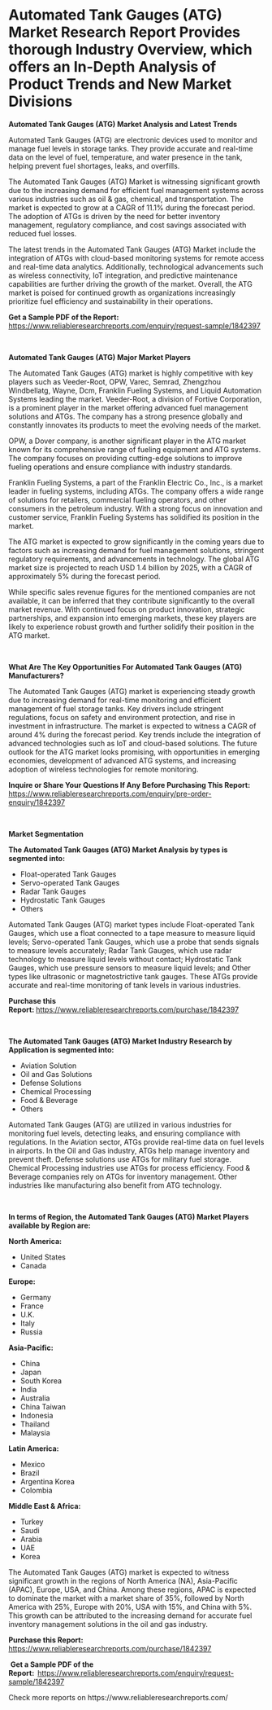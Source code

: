 <p><h1>Automated Tank Gauges (ATG) Market Research Report Provides thorough Industry Overview, which offers an In-Depth Analysis of Product Trends and New Market Divisions</h1></p><p><strong>Automated Tank Gauges (ATG) Market Analysis and Latest Trends</strong></p>
<p><p>Automated Tank Gauges (ATG) are electronic devices used to monitor and manage fuel levels in storage tanks. They provide accurate and real-time data on the level of fuel, temperature, and water presence in the tank, helping prevent fuel shortages, leaks, and overfills.</p><p>The Automated Tank Gauges (ATG) Market is witnessing significant growth due to the increasing demand for efficient fuel management systems across various industries such as oil & gas, chemical, and transportation. The market is expected to grow at a CAGR of 11.1% during the forecast period. The adoption of ATGs is driven by the need for better inventory management, regulatory compliance, and cost savings associated with reduced fuel losses.</p><p>The latest trends in the Automated Tank Gauges (ATG) Market include the integration of ATGs with cloud-based monitoring systems for remote access and real-time data analytics. Additionally, technological advancements such as wireless connectivity, IoT integration, and predictive maintenance capabilities are further driving the growth of the market. Overall, the ATG market is poised for continued growth as organizations increasingly prioritize fuel efficiency and sustainability in their operations.</p></p>
<p><strong>Get a Sample PDF of the Report:&nbsp;</strong> <a href="https://www.reliableresearchreports.com/enquiry/request-sample/1842397">https://www.reliableresearchreports.com/enquiry/request-sample/1842397</a></p>
<p>&nbsp;</p>
<p><strong>Automated Tank Gauges (ATG) Major Market Players</strong></p>
<p><p>The Automated Tank Gauges (ATG) market is highly competitive with key players such as Veeder-Root, OPW, Varec, Semrad, Zhengzhou Windbellatg, Wayne, Dcm, Franklin Fueling Systems, and Liquid Automation Systems leading the market. Veeder-Root, a division of Fortive Corporation, is a prominent player in the market offering advanced fuel management solutions and ATGs. The company has a strong presence globally and constantly innovates its products to meet the evolving needs of the market.</p><p>OPW, a Dover company, is another significant player in the ATG market known for its comprehensive range of fueling equipment and ATG systems. The company focuses on providing cutting-edge solutions to improve fueling operations and ensure compliance with industry standards.</p><p>Franklin Fueling Systems, a part of the Franklin Electric Co., Inc., is a market leader in fueling systems, including ATGs. The company offers a wide range of solutions for retailers, commercial fueling operators, and other consumers in the petroleum industry. With a strong focus on innovation and customer service, Franklin Fueling Systems has solidified its position in the market.</p><p>The ATG market is expected to grow significantly in the coming years due to factors such as increasing demand for fuel management solutions, stringent regulatory requirements, and advancements in technology. The global ATG market size is projected to reach USD 1.4 billion by 2025, with a CAGR of approximately 5% during the forecast period.</p><p>While specific sales revenue figures for the mentioned companies are not available, it can be inferred that they contribute significantly to the overall market revenue. With continued focus on product innovation, strategic partnerships, and expansion into emerging markets, these key players are likely to experience robust growth and further solidify their position in the ATG market.</p></p>
<p>&nbsp;</p>
<p><strong>What Are The Key Opportunities For Automated Tank Gauges (ATG) Manufacturers?</strong></p>
<p><p>The Automated Tank Gauges (ATG) market is experiencing steady growth due to increasing demand for real-time monitoring and efficient management of fuel storage tanks. Key drivers include stringent regulations, focus on safety and environment protection, and rise in investment in infrastructure. The market is expected to witness a CAGR of around 4% during the forecast period. Key trends include the integration of advanced technologies such as IoT and cloud-based solutions. The future outlook for the ATG market looks promising, with opportunities in emerging economies, development of advanced ATG systems, and increasing adoption of wireless technologies for remote monitoring.</p></p>
<p><strong>Inquire or Share Your Questions If Any Before Purchasing This Report:</strong> <a href="https://www.reliableresearchreports.com/enquiry/pre-order-enquiry/1842397">https://www.reliableresearchreports.com/enquiry/pre-order-enquiry/1842397</a></p>
<p>&nbsp;</p>
<p><strong>Market Segmentation</strong></p>
<p><strong>The Automated Tank Gauges (ATG) Market Analysis by types is segmented into:</strong></p>
<p><ul><li>Float-operated Tank Gauges</li><li>Servo-operated Tank Gauges</li><li>Radar Tank Gauges</li><li>Hydrostatic Tank Gauges</li><li>Others</li></ul></p>
<p><p>Automated Tank Gauges (ATG) market types include Float-operated Tank Gauges, which use a float connected to a tape measure to measure liquid levels; Servo-operated Tank Gauges, which use a probe that sends signals to measure levels accurately; Radar Tank Gauges, which use radar technology to measure liquid levels without contact; Hydrostatic Tank Gauges, which use pressure sensors to measure liquid levels; and Other types like ultrasonic or magnetostrictive tank gauges. These ATGs provide accurate and real-time monitoring of tank levels in various industries.</p></p>
<p><strong>Purchase this Report:&nbsp;</strong><a href="https://www.reliableresearchreports.com/purchase/1842397">https://www.reliableresearchreports.com/purchase/1842397</a></p>
<p>&nbsp;</p>
<p><strong>The Automated Tank Gauges (ATG) Market Industry Research by Application is segmented into:</strong></p>
<p><ul><li>Aviation Solution</li><li>Oil and Gas Solutions</li><li>Defense Solutions</li><li>Chemical Processing</li><li>Food & Beverage</li><li>Others</li></ul></p>
<p><p>Automated Tank Gauges (ATG) are utilized in various industries for monitoring fuel levels, detecting leaks, and ensuring compliance with regulations. In the Aviation sector, ATGs provide real-time data on fuel levels in airports. In the Oil and Gas industry, ATGs help manage inventory and prevent theft. Defense solutions use ATGs for military fuel storage. Chemical Processing industries use ATGs for process efficiency. Food & Beverage companies rely on ATGs for inventory management. Other industries like manufacturing also benefit from ATG technology.</p></p>
<p>&nbsp;</p>
<p><strong>In terms of Region, the Automated Tank Gauges (ATG) Market Players available by Region are:</strong></p>
<p>
    <p> <strong> North America: </strong>
        <ul>
            <li>United States</li>
            <li>Canada</li>
        </ul>
        </p> 
    <p> <strong> Europe: </strong>
        <ul>
            <li>Germany</li>
            <li>France</li>
            <li>U.K.</li>
            <li>Italy</li>
            <li>Russia</li>
        </ul>
        </p> 
    <p> <strong> Asia-Pacific: </strong>
        <ul>
            <li>China</li>
            <li>Japan</li>
            <li>South Korea</li>
            <li>India</li>
            <li>Australia</li>
            <li>China Taiwan</li>
            <li>Indonesia</li>
            <li>Thailand</li>
            <li>Malaysia</li>
        </ul>
        </p> 
    <p> <strong> Latin America: </strong>
        <ul>
            <li>Mexico</li>
            <li>Brazil</li>
            <li>Argentina Korea</li>
            <li>Colombia</li>
        </ul>
        </p> 
    <p> <strong> Middle East & Africa: </strong>
        <ul>
            <li>Turkey</li>
            <li>Saudi</li>
            <li>Arabia</li>
            <li>UAE</li>
            <li>Korea</li>
        </ul>
    </p>
    </p>
<p><p>The Automated Tank Gauges (ATG) market is expected to witness significant growth in the regions of North America (NA), Asia-Pacific (APAC), Europe, USA, and China. Among these regions, APAC is expected to dominate the market with a market share of 35%, followed by North America with 25%, Europe with 20%, USA with 15%, and China with 5%. This growth can be attributed to the increasing demand for accurate fuel inventory management solutions in the oil and gas industry.</p></p>
<p><strong>Purchase this Report: </strong><a href="https://www.reliableresearchreports.com/purchase/1842397">https://www.reliableresearchreports.com/purchase/1842397</a></p>
<p>&nbsp;<strong>Get a Sample PDF of the Report:&nbsp;&nbsp;</strong><a href="https://www.reliableresearchreports.com/enquiry/request-sample/1842397">https://www.reliableresearchreports.com/enquiry/request-sample/1842397</a></p>
<p><strong></strong></p>
<p>Check more reports on https://www.reliableresearchreports.com/</p>